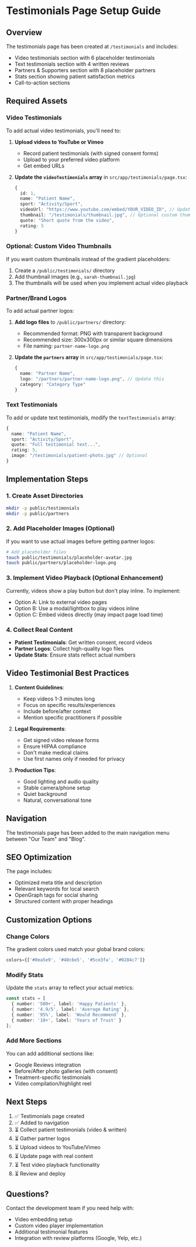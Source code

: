 # Testimonials Page Setup Guide

## Overview
The testimonials page has been created at `/testimonials` and includes:
- Video testimonials section with 6 placeholder testimonials
- Text testimonials section with 4 written reviews
- Partners & Supporters section with 8 placeholder partners
- Stats section showing patient satisfaction metrics
- Call-to-action sections

## Required Assets

### Video Testimonials
To add actual video testimonials, you'll need to:

1. **Upload videos to YouTube or Vimeo**
   - Record patient testimonials (with signed consent forms)
   - Upload to your preferred video platform
   - Get embed URLs

2. **Update the `videoTestimonials` array** in `src/app/testimonials/page.tsx`:
   ```typescript
   {
     id: 1,
     name: "Patient Name",
     sport: "Activity/Sport",
     videoUrl: "https://www.youtube.com/embed/YOUR_VIDEO_ID", // Update this
     thumbnail: "/testimonials/thumbnail.jpg", // Optional custom thumbnail
     quote: "Short quote from the video",
     rating: 5
   }
   ```

### Optional: Custom Video Thumbnails
If you want custom thumbnails instead of the gradient placeholders:
1. Create a `/public/testimonials/` directory
2. Add thumbnail images (e.g., `sarah-thumbnail.jpg`)
3. The thumbnails will be used when you implement actual video playback

### Partner/Brand Logos
To add actual partner logos:

1. **Add logo files** to `/public/partners/` directory:
   - Recommended format: PNG with transparent background
   - Recommended size: 300x300px or similar square dimensions
   - File naming: `partner-name-logo.png`

2. **Update the `partners` array** in `src/app/testimonials/page.tsx`:
   ```typescript
   {
     name: "Partner Name",
     logo: "/partners/partner-name-logo.png", // Update this
     category: "Category Type"
   }
   ```

### Text Testimonials
To add or update text testimonials, modify the `textTestimonials` array:
```typescript
{
  name: "Patient Name",
  sport: "Activity/Sport",
  quote: "Full testimonial text...",
  rating: 5,
  image: "/testimonials/patient-photo.jpg" // Optional
}
```

## Implementation Steps

### 1. Create Asset Directories
```bash
mkdir -p public/testimonials
mkdir -p public/partners
```

### 2. Add Placeholder Images (Optional)
If you want to use actual images before getting partner logos:
```bash
# Add placeholder files
touch public/testimonials/placeholder-avatar.jpg
touch public/partners/placeholder-logo.png
```

### 3. Implement Video Playback (Optional Enhancement)
Currently, videos show a play button but don't play inline. To implement:

- Option A: Link to external video pages
- Option B: Use a modal/lightbox to play videos inline
- Option C: Embed videos directly (may impact page load time)

### 4. Collect Real Content
- **Patient Testimonials**: Get written consent, record videos
- **Partner Logos**: Collect high-quality logo files
- **Update Stats**: Ensure stats reflect actual numbers

## Video Testimonial Best Practices

1. **Content Guidelines**:
   - Keep videos 1-3 minutes long
   - Focus on specific results/experiences
   - Include before/after context
   - Mention specific practitioners if possible

2. **Legal Requirements**:
   - Get signed video release forms
   - Ensure HIPAA compliance
   - Don't make medical claims
   - Use first names only if needed for privacy

3. **Production Tips**:
   - Good lighting and audio quality
   - Stable camera/phone setup
   - Quiet background
   - Natural, conversational tone

## Navigation
The testimonials page has been added to the main navigation menu between "Our Team" and "Blog".

## SEO Optimization
The page includes:
- Optimized meta title and description
- Relevant keywords for local search
- OpenGraph tags for social sharing
- Structured content with proper headings

## Customization Options

### Change Colors
The gradient colors used match your global brand colors:
```typescript
colors={['#0ea5e9', '#40c6e5', '#5ce3fa', '#0284c7']}
```

### Modify Stats
Update the `stats` array to reflect your actual metrics:
```typescript
const stats = [
  { number: '500+', label: 'Happy Patients' },
  { number: '4.9/5', label: 'Average Rating' },
  { number: '95%', label: 'Would Recommend' },
  { number: '10+', label: 'Years of Trust' }
];
```

### Add More Sections
You can add additional sections like:
- Google Reviews integration
- Before/After photo galleries (with consent)
- Treatment-specific testimonials
- Video compilation/highlight reel

## Next Steps

1. ✅ Testimonials page created
2. ✅ Added to navigation
3. ⏳ Collect patient testimonials (video & written)
4. ⏳ Gather partner logos
5. ⏳ Upload videos to YouTube/Vimeo
6. ⏳ Update page with real content
7. ⏳ Test video playback functionality
8. ⏳ Review and deploy

## Questions?
Contact the development team if you need help with:
- Video embedding setup
- Custom video player implementation
- Additional testimonial features
- Integration with review platforms (Google, Yelp, etc.)

